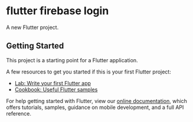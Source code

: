 # flutter firebase login 

A new Flutter project.

## Getting Started

This project is a starting point for a Flutter application.

A few resources to get you started if this is your first Flutter project:
  
- [Lab: Write your first Flutter app](https://flutter.dev/docs/get-started/codelab)
- [Cookbook: Useful Flutter samples](https://flutter.dev/docs/cookbook)

For help getting started with Flutter, view our
[online documentation](https://flutter.dev/docs), which offers tutorials,
samples, guidance on mobile development, and a full API reference.
